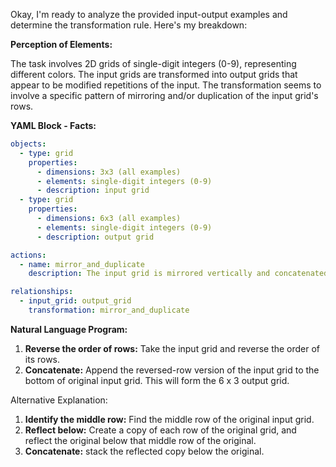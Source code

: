 Okay, I'm ready to analyze the provided input-output examples and determine the transformation rule. Here's my breakdown:

**Perception of Elements:**

The task involves 2D grids of single-digit integers (0-9), representing different colors. The input grids are transformed into output grids that appear to be modified repetitions of the input. The transformation seems to involve a specific pattern of mirroring and/or duplication of the input grid's rows.

**YAML Block - Facts:**


```yaml
objects:
  - type: grid
    properties:
      - dimensions: 3x3 (all examples)
      - elements: single-digit integers (0-9)
      - description: input grid
  - type: grid
    properties:
      - dimensions: 6x3 (all examples)
      - elements: single-digit integers (0-9)
      - description: output grid

actions:
  - name: mirror_and_duplicate
    description: The input grid is mirrored vertically and concatenated to create the output grid.

relationships:
  - input_grid: output_grid
    transformation: mirror_and_duplicate
```


**Natural Language Program:**

1.  **Reverse the order of rows:** Take the input grid and reverse the order of its rows.
2.  **Concatenate:** Append the reversed-row version of the input grid to the bottom of original input grid. This will form the 6 x 3 output grid.

Alternative Explanation:

1.  **Identify the middle row:** Find the middle row of the original input grid.
2.  **Reflect below:** Create a copy of each row of the original grid, and reflect the original below that middle row of the original.
3.  **Concatenate:** stack the reflected copy below the original.
